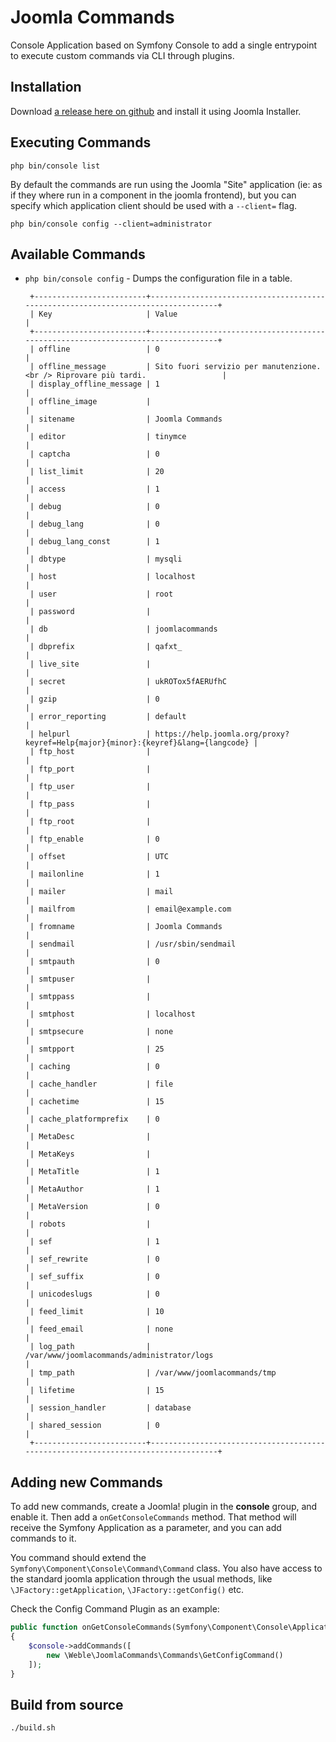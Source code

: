 # Joomla Commands

Console Application based on Symfony Console to add a single entrypoint to execute custom commands via CLI through plugins.

## Installation

Download [a release here on github](https://github.com/Weble/JoomlaCommands/releases) and install it using Joomla Installer.

## Executing Commands

```php bin/console list```

By default the commands are run using the Joomla "Site" application (ie: as if they where run in a component in the joomla frontend), but you can specify which application client should be used with a ```--client=``` flag.

```php bin/console config --client=administrator```

## Available Commands

- ```php bin/console config``` -  Dumps the configuration file in a table.
       
       +-------------------------+----------------------------------------------------------------------------------+
       | Key                     | Value                                                                            |
       +-------------------------+----------------------------------------------------------------------------------+
       | offline                 | 0                                                                                |
       | offline_message         | Sito fuori servizio per manutenzione.<br /> Riprovare più tardi.                 |
       | display_offline_message | 1                                                                                |
       | offline_image           |                                                                                  |
       | sitename                | Joomla Commands                                                                  |
       | editor                  | tinymce                                                                          |
       | captcha                 | 0                                                                                |
       | list_limit              | 20                                                                               |
       | access                  | 1                                                                                |
       | debug                   | 0                                                                                |
       | debug_lang              | 0                                                                                |
       | debug_lang_const        | 1                                                                                |
       | dbtype                  | mysqli                                                                           |
       | host                    | localhost                                                                        |
       | user                    | root                                                                             |
       | password                |                                                                                  |
       | db                      | joomlacommands                                                                   |
       | dbprefix                | qafxt_                                                                           |
       | live_site               |                                                                                  |
       | secret                  | ukROTox5fAERUfhC                                                                 |
       | gzip                    | 0                                                                                |
       | error_reporting         | default                                                                          |
       | helpurl                 | https://help.joomla.org/proxy?keyref=Help{major}{minor}:{keyref}&lang={langcode} |
       | ftp_host                |                                                                                  |
       | ftp_port                |                                                                                  |
       | ftp_user                |                                                                                  |
       | ftp_pass                |                                                                                  |
       | ftp_root                |                                                                                  |
       | ftp_enable              | 0                                                                                |
       | offset                  | UTC                                                                              |
       | mailonline              | 1                                                                                |
       | mailer                  | mail                                                                             |
       | mailfrom                | email@example.com                                                                |
       | fromname                | Joomla Commands                                                                  |
       | sendmail                | /usr/sbin/sendmail                                                               |
       | smtpauth                | 0                                                                                |
       | smtpuser                |                                                                                  |
       | smtppass                |                                                                                  |
       | smtphost                | localhost                                                                        |
       | smtpsecure              | none                                                                             |
       | smtpport                | 25                                                                               |
       | caching                 | 0                                                                                |
       | cache_handler           | file                                                                             |
       | cachetime               | 15                                                                               |
       | cache_platformprefix    | 0                                                                                |
       | MetaDesc                |                                                                                  |
       | MetaKeys                |                                                                                  |
       | MetaTitle               | 1                                                                                |
       | MetaAuthor              | 1                                                                                |
       | MetaVersion             | 0                                                                                |
       | robots                  |                                                                                  |
       | sef                     | 1                                                                                |
       | sef_rewrite             | 0                                                                                |
       | sef_suffix              | 0                                                                                |
       | unicodeslugs            | 0                                                                                |
       | feed_limit              | 10                                                                               |
       | feed_email              | none                                                                             |
       | log_path                | /var/www/joomlacommands/administrator/logs                                       |
       | tmp_path                | /var/www/joomlacommands/tmp                                                      |
       | lifetime                | 15                                                                               |
       | session_handler         | database                                                                         |
       | shared_session          | 0                                                                                |
       +-------------------------+----------------------------------------------------------------------------------+

## Adding new Commands

To add new commands, create a Joomla! plugin in the **console** group, and enable it.
Then add a ```onGetConsoleCommands``` method. That method will receive the Symfony Application as a parameter, and you can add commands to it.

You command should extend the ```Symfony\Component\Console\Command\Command``` class. You also have access to the standard joomla application through the usual methods, like ```\JFactory::getApplication```, ```\JFactory::getConfig()``` etc.

Check the Config Command Plugin as an example:

```php
public function onGetConsoleCommands(Symfony\Component\Console\Application $console)
{
    $console->addCommands([
        new \Weble\JoomlaCommands\Commands\GetConfigCommand()
    ]);
}
```

## Build from source

```./build.sh```
